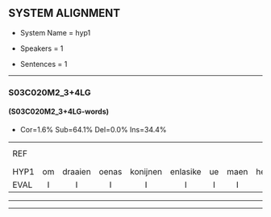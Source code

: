 
## SYSTEM ALIGNMENT

- System Name = hyp1

- Speakers = 1

- Sentences = 1

---

### S03C020M2_3+4LG

#### (S03C020M2_3+4LG-words)

- Cor=1.6%	Sub=64.1%	Del=0.0%	Ins=34.4%

|  |  |  |  |  |  |  |  |  |  |  |  |  |  |  |  |  |  |  |  |  |  |  |  |  |  |  |  |  |  |  |  |  |  |  |  |  |  |  |  |  |  |  |  |  |  |  |  |  |  |  |  |  |  |  |  |  |  |  |  |  |  |  |  |  |
|:--- |:---:|:---:|:---:|:---:|:---:|:---:|:---:|:---:|:---:|:---:|:---:|:---:|:---:|:---:|:---:|:---:|:---:|:---:|:---:|:---:|:---:|:---:|:---:|:---:|:---:|:---:|:---:|:---:|:---:|:---:|:---:|:---:|:---:|:---:|:---:|:---:|:---:|:---:|:---:|:---:|:---:|:---:|:---:|:---:|:---:|:---:|:---:|:---:|:---:|:---:|:---:|:---:|:---:|:---:|:---:|:---:|:---:|:---:|:---:|:---:|:---:|:---:|:---:|:---:|
| REF |  |  |  |  |  |  |  |  |  |  |  |  |  |  |  |  |  | poppenwagen | konijnenhok | *x | elastiekje | teddybeer | *s | paddenstoelen | verstoppertje | fototoestel | buurmannen | schommelen | iedereen | knutselen | ophangen*(ophang) | verjaardag |  |  |  |  |  | sprookjesboek | slaapkamer | achterdeur | *x | ziekenhuis | afblijven | kabouter | sneeuwwitje | goeiendag | vakantie | autorijden | familie | *s | *s | *s | *s | *s | *s | *s | *s | *s | *s | *s | *s | *s | *s | *s |
| HYP1 | om | draaien | oenas | konijnen | enlasike | ue | maen | heibee | iren | a | aristoren | j | wasmaci | fototostell | talet | papier | vraag | waen | hoor | voe | ko | olifan | oma | j | ereen | schoon | in | winkel | moet | een | ou | verjaardag | brulklezen | boek | danen | bortel | nuiee | ear | lap | kamer | a | ar | en | achter | deur | een | va | nieuwsgierig | as | ben | ji | an? | abater | was | hentje | me | week | oe | dausi | dimondade | altoreten | eindelijk | ami | chocolade |
| EVAL | I | I | I | I | I | I | I | I | I | I | I | I | I | I | I | I | I | S | S | S | S | S | S | S | S | S | S | S | S | S | S |  | I | I | I | I | I | S | S | S | S | S | S | S | S | S | S | S | S | S | S | S | S | S | S | S | S | S | S | S | S | S | S | S |
---

---
